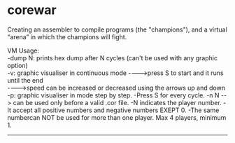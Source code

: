 # corewar
Creating an assembler to compile programs (the "champions"), and a virtual “arena” in which the champions will fight.

VM Usage:  
 -dump N: prints hex dump after N cycles (can't be used with any graphic option)  
 -v: graphic visualiser in continuous mode
 ---->press S to start and it runs until the end  
 ---->speed can be increased or decreased using the arrows up and down  
 -p: graphic visualiser in mode step by step.
		-Press S for every cycle.
 -n N --> can be used only before a valid .cor file.
		-N indicates the player number.
		-It accept all positive numbers and negative numbers EXEPT 0.
		-The same numbercan NOT be used for more than one player.
 Max 4 players, minimum 1.

********************************************************************************
